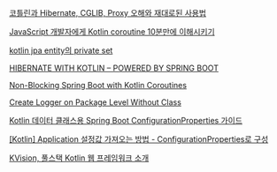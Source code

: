 
[코틀린과 Hibernate, CGLIB, Proxy 오해와 재대로된 사용법 ](https://alkhwa-113.tistory.com/entry/%EC%BD%94%ED%8B%80%EB%A6%B0%EA%B3%BC-Hibernate-CGLIB-Proxy-%EC%98%A4%ED%95%B4%EC%99%80-%EC%9E%AC%EB%8C%80%EB%A1%9C%EB%90%9C-%EC%82%AC%EC%9A%A9%EB%B2%95-4)

[JavaScript 개발자에게 Kotlin coroutine 10분만에 이해시키기](https://www.letmecompile.com/kotlin-coroutine-vs-javascript-async-comparison/)

[kotlin jpa entity의 private set](https://kjgleh.github.io/kotlin/2019/06/11/setter.html)

[HIBERNATE WITH KOTLIN – POWERED BY SPRING BOOT](https://kotlinexpertise.com/hibernate-with-kotlin-spring-boot/)

[Non-Blocking Spring Boot with Kotlin Coroutines](https://www.baeldung.com/kotlin/spring-boot-kotlin-coroutines)

[Create Logger on Package Level Without Class](https://stackoverflow.com/questions/45346939/create-logger-on-package-level-without-class)

[Kotlin 데이터 클래스용 Spring Boot ConfigurationProperties 가이드](https://towardsdatascience.com/a-guide-to-use-spring-boots-configurationproperties-annotation-in-kotlin-s-dataclass-1341c63110f4)

[[Kotlin] Application 설정값 가져오는 방법 - ConfigurationProperties로 구성](https://jessyt.tistory.com/m/110)

[KVision, 풀스택 Kotlin 웹 프레임워크 소개](https://jsonobject.tistory.com/553)

[]()

[]()

[]()
[]()

[]()

[]()